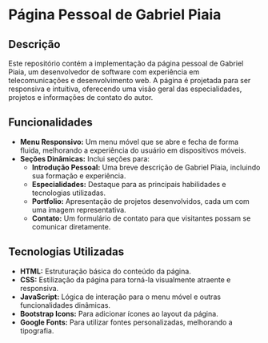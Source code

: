 # Página Pessoal de Gabriel Piaia

## Descrição
Este repositório contém a implementação da página pessoal de Gabriel Piaia, um desenvolvedor de software com experiência em telecomunicações e desenvolvimento web. A página é projetada para ser responsiva e intuitiva, oferecendo uma visão geral das especialidades, projetos e informações de contato do autor.

## Funcionalidades
- **Menu Responsivo:** Um menu móvel que se abre e fecha de forma fluida, melhorando a experiência do usuário em dispositivos móveis.
- **Seções Dinâmicas:** Inclui seções para:
  - **Introdução Pessoal:** Uma breve descrição de Gabriel Piaia, incluindo sua formação e experiência.
  - **Especialidades:** Destaque para as principais habilidades e tecnologias utilizadas.
  - **Portfolio:** Apresentação de projetos desenvolvidos, cada um com uma imagem representativa.
  - **Contato:** Um formulário de contato para que visitantes possam se comunicar diretamente.

## Tecnologias Utilizadas
- **HTML:** Estruturação básica do conteúdo da página.
- **CSS:** Estilização da página para torná-la visualmente atraente e responsiva.
- **JavaScript:** Lógica de interação para o menu móvel e outras funcionalidades dinâmicas.
- **Bootstrap Icons:** Para adicionar ícones ao layout da página.
- **Google Fonts:** Para utilizar fontes personalizadas, melhorando a tipografia.

